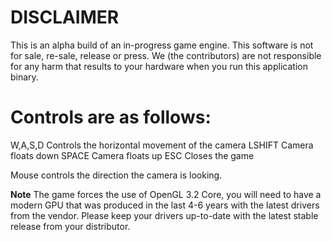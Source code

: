 # DISCLAIMER
This is an alpha build of an in-progress game engine. This software is not for sale, re-sale, release or press.
We (the contributors) are not responsible for any harm that results to your hardware when you run this application binary.

# Controls are as follows:
W,A,S,D		Controls the horizontal movement of the camera
LSHIFT		Camera floats down
SPACE		Camera floats up
ESC		Closes the game

Mouse controls the direction the camera is looking.

**Note**
The game forces the use of OpenGL 3.2 Core, you will need to have a modern GPU that was produced in the last 4-6 years with the latest drivers from the vendor.
Please keep your drivers up-to-date with the latest stable release from your distributor.
